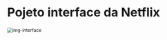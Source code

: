 # Pojeto interface da Netflix

<img src="C:\Users\unk\Desktop\netflix-project\img-interface.png" alt="img-interface" style="zoom:75%;" />